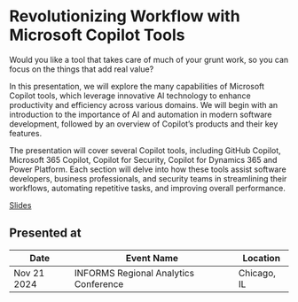 # Revolutionizing Workflow with Microsoft Copilot Tools

Would you like a tool that takes care of much of your grunt work, so you can focus on the things that add real value?

In this presentation, we will explore the many capabilities of Microsoft Copilot tools, which leverage innovative AI technology to enhance productivity and efficiency across various domains. We will begin with an introduction to the importance of AI and automation in modern software development, followed by an overview of Copilot’s products and their key features.

The presentation will cover several Copilot tools, including GitHub Copilot, Microsoft 365 Copilot, Copilot for Security, Copilot for Dynamics 365 and Power Platform. Each section will delve into how these tools assist software developers, business professionals, and security teams in streamlining their workflows, automating repetitive tasks, and improving overall performance.

[Slides](https://1drv.ms/p/s!AsEkrMBA7Ehw14wRtmjdDEUnXxM8mw?e=q2u4pI)

## Presented at

| Date        | Event Name                                                    | Location    |
| ----------- | ------------------------------------------------------------- | ----------- |
| Nov 21 2024 | INFORMS Regional Analytics Conference | Chicago, IL
